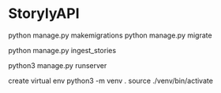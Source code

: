 # StorylyAPI


python manage.py makemigrations
python manage.py migrate

python manage.py ingest_stories

python3 manage.py runserver


create virtual env
python3 -m venv .
source ./venv/bin/activate

